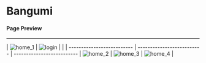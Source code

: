 # Bangumi

#### Page Preview

---

| ![home_1](./preview/home_1.png) | ![login](./preview/login.png) | |
| -------------------------- | -------------------------- | -------------------------- | ![home_2](./preview/home_2.png) | ![home_3](./preview/home_3.png) | ![home_4](./preview/home_4.png) |
